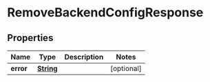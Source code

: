 

# RemoveBackendConfigResponse


## Properties

| Name | Type | Description | Notes |
|------------ | ------------- | ------------- | -------------|
|**error** | [**String**](String.md) |  |  [optional] |



